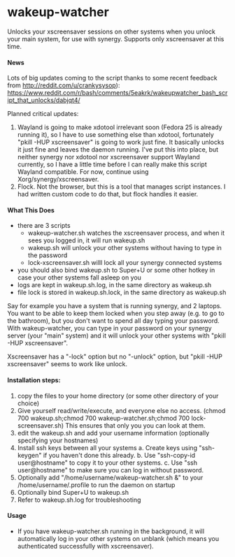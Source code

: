 # wakeup-watcher
Unlocks your xscreensaver sessions on other systems when you unlock your main system, for use with synergy.
Supports only xscreensaver at this time.

#### News
Lots of big updates coming to the script thanks to some recent feedback from http://reddit.com/u/crankysysop): https://www.reddit.com/r/bash/comments/5eakrk/wakeupwatcher_bash_script_that_unlocks/dabjqt4/

Planned critical updates:

1. Wayland is going to make xdotool irrelevant soon (Fedora 25 is already running it), so I have to use something else than xdotool, fortunately "pkill -HUP xscreensaver" is going to work just fine. It basically unlocks it just fine and leaves the daemon running. I've put this into place, but neither synergy nor xdotool nor xscreensaver support Wayland currently, so I have a little time before I can really make this script Wayland compatible. For now, continue using Xorg/synergy/xscreensaver.
2. Flock. Not the browser, but this is a tool that manages script instances. I had written custom code to do that, but flock handles it easier. 

#### What This Does
- there are 3 scripts
  - wakeup-watcher.sh watches the xscreensaver process, and when it sees you logged in, it will run wakeup.sh
  - wakeup.sh will unlock your other systems without having to type in the password
  - lock-xscreensaver.sh willl lock all your synergy connected systems
- you should also bind wakeup.sh to Super+U or some other hotkey in case your other systems fall asleep on you
- logs are kept in wakeup.sh.log, in the same directory as wakeup.sh
- file lock is stored in wakeup.sh.lock, in the same directory as wakeup.sh

Say for example you have a system that is running synergy, and 2 laptops. You want to be able to keep them locked when you step away (e.g. to go to the bathroom), but you don't want to spend all day typing your password. With wakeup-watcher, you can type in your password on your synergy server (your "main" system) and it will unlock your other systems with "pkill -HUP xscreensaver".

Xscreensaver has a "-lock" option but no "-unlock" option, but "pkill -HUP xscreensaver" seems to work like unlock.

#### Installation steps:
1. copy the files to your home directory (or some other directory of your choice)
2. Give yourself read/write/execute, and everyone else no access. (chmod 700 wakeup.sh;chmod 700 wakeup-watcher.sh;chmod 700 lock-screensaver.sh) This ensures that only you you can look at them.
3. edit the wakeup.sh and add your username information (optionally specifying your hostnames)
4. Install ssh keys between all your systems
  a. Create keys using "ssh-keygen" if you haven't done this already.
  b. Use "ssh-copy-id user@hostname" to copy it to your other systems.
  c. Use "ssh user@hostname" to make sure you can log in without password.
5. Optionally add "/home/username/wakeup-watcher.sh &" to your /home/username/.profile to run the daemon on startup
6. Optionally bind Super+U to wakeup.sh
7. Refer to wakeup.sh.log for troubleshooting

#### Usage

- If you have wakeup-watcher.sh running in the background, it will automatically log in your other systems on unblank (which means you authenticated successfully with xscreensaver).
